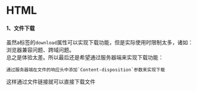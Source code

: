  HTML
====
#### 1、文件下载
虽然a标签的`download`属性可以实现下载功能，但是实际使用时限制太多，诸如：浏览器兼容问题、跨域问题。  
总之是体验太差。所以最后还是希望通过服务器端来实现下载功能：  

    通过服务器端在文件的响应头中添加`Content-disposition`参数来实现下载  

这样通过文件链接就可以直接下载文件

